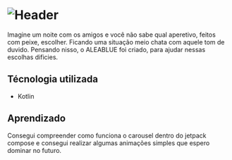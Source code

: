 # ![Header](https://github.com/user-attachments/assets/4ae3577c-bc04-448b-b62c-4b963755a35d)
Imagine um noite com os amigos e você não sabe qual aperetivo, feitos com peixe, escolher. Ficando uma situação meio chata com aquele tom de duvido. Pensando nisso, o ALEABLUE foi criado, para ajudar nessas escolhas dificies.

## Técnologia utilizada
- Kotlin
## Aprendizado
Consegui compreender como funciona o carousel dentro do jetpack compose e consegui realizar algumas animações simples que espero dominar no futuro.
